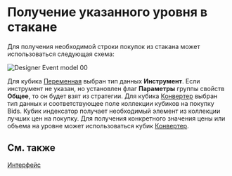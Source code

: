 # Получение указанного уровня в стакане

Для получения необходимой строки покупок из стакана может использоваться следующая схема:

![Designer Event model 00](~/images/Designer_Event_model_00.png)

Для кубика [Переменная](Designer_Variable.md) выбран тип данных **Инструмент**. Если инструмент не указан, но установлен флаг **Параметры** группы свойств **Общее**, то он будет взят из стратегии. Для кубика [Конвертер](Designer_Converter.md) выбран тип данных и соответствующее поле коллекции кубиков на покупку Bids. Кубик индексатор получает необходимый элемент из коллекции лучших цен на покупку. Для получения конкретного значения цены или объема на уровне может использоваться кубик [Конвертер](Designer_Converter.md).

## См. также

[Интерфейс](Designer_Creation_element_containing_source_code.md)
